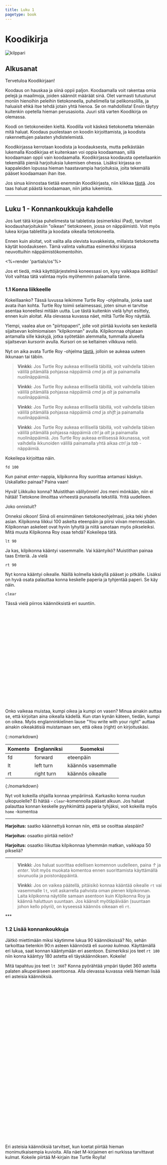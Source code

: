 ```yaml
---
title: Luku 1
pagetype: book
---
```


# Koodikirja

<div><img id="turtle-character" src="/images/turtle1.png" alt="kilppari"></div>

## Alkusanat

Tervetuloa Koodikirjaan!

Koodaus on hauskaa ja siinä oppii paljon. Koodaamalla
voit rakentaa omia pelejä ja maailmoja, joiden säännöt määräät sinä. Olet varmasti
tutustunut moniin hienoihin peleihin tietokoneella, puhelimella tai pelikonsolilla, ja haluaisit ehkä itse tehdä
jotain yhtä hienoa. Se on mahdollista! Ensin täytyy kuitenkin opetella hieman perusasioita. Juuri sitä varten Koodikirja on olemassa.

Koodi on tietokoneiden kieltä. Koodilla voit käskeä tietokonetta
tekemään mitä haluat. Koodaus puolestaan on koodin kirjoittamista, ja koodista rakennettujen palasten
yhdistelemistä.

Koodikirjassa kerrotaan koodista ja koodauksesta, mutta pelkästään lukemalla Koodikirjaa et kuitenkaan voi
oppia koodaamaan, sillä koodaamaan oppii vain koodaamalla.
Koodikirjassa koodausta opetellaankin tekemällä pieniä harjoituksia lukemisen ohessa. Lisäksi
kirjassa on kappaleiden lopussa hieman haastavampia harjoituksia, joita tekemällä pääset koodaamaan
ihan itse.

Jos sinua kiinnostaa tietää enemmän Koodikirjasta, niin klikkaa [tästä](/tietoja/). Jos
taas haluat päästä koodaamaan, niin jatka lukemista.

<hr>

## Luku 1 - Konnankoukkuja kahdelle

Jos luet tätä kirjaa puhelimesta tai tabletista (esimerkiksi iPad), tarvitset koodausharjoituksiin "oikean"
tietokoneen, jossa on näppäimistö. Voit myös lukea kirjaa tabletilta ja koodata oikealla tietokoneella.

Ennen kuin aloitat, voit valita alla olevista kuvakkeista, millaista tietokonetta käytät koodaukseen. Tämä valinta
vaikuttaa esimerkiksi kirjassa neuvottuihin näppäimistökomentoihin.

<%=render 'partials/os'%>

Jos et tiedä, mikä käyttöjärjestelmä koneessasi on, kysy vaikkapa äidiltäsi!
Voit vaihtaa tätä valintaa myös myöhemmin palaamalla tänne.

### 1.1 Konna liikkeelle

Kokeillaanko? Tässä luvussa leikimme Turtle Roy -ohjelmalla, jonka saat avata ihan kohta. Turtle Roy toimii
selaimessasi, joten sinun ei tarvitse asentaa koneellesi mitään uutta. Lue
tästä kuitenkin vielä lyhyt esittely, ennen kuin aloitat. Alla olevassa kuvassa näet, miltä Turtle Roy
näyttää.

<div class="turtle-fake" id="turtle-embed-1.1"></div>

Ylempi, vaalea alue on "piirtopaperi", jolle voit piirtää kuvioita sen keskellä sijaitsevan kolmiomaisen
"kilpikonnan" avulla. Kilpikonnaa ohjataan antamalla sille käskyjä, jotka syötetään alemmalla, tummalla
alueella sijaitsevan _kursorin_ avulla. Kursori on se keltainen vilkkuva neliö.

Nyt on aika avata Turtle Roy -ohjelma [tästä](https://turtle-roy.fly.dev), jolloin se aukeaa uuteen ikkunaan
tai täbiin.

<blockquote class="os-specific os-mac browser-specific  browser-firefox">
  <strong>Vinkki:</strong> Jos Turtle
  Roy aukeaa erillisellä täbillä, voit vaihdella täbien välillä pitämällä pohjassa näppäimiä <em class="key">cmd</em>
  ja <em class="key">alt</em> ja painamalla nuolinäppäimiä.
  <div class="robot"></div>
</blockquote>

<blockquote class="os-specific os-mac browser-specific browser-chrome">
  <strong>Vinkki:</strong> Jos Turtle
  Roy aukeaa erillisellä täbillä, voit vaihdella täbien välillä pitämällä pohjassa näppäimiä <em class="key">cmd</em>
  ja <em class="key">alt</em> ja painamalla nuolinäppäimiä.
  <div class="robot"></div>
</blockquote>

<blockquote class="os-specific os-mac browser-specific browser-safari">
  <strong>Vinkki:</strong> Jos Turtle
  Roy aukeaa erillisellä täbillä, voit vaihdella täbien välillä pitämällä pohjassa näppäimiä <em class="key">cmd</em>
  ja <em class="key">shift</em> ja painamalla nuolinäppäimiä.
  <div class="robot"></div>
</blockquote>

<blockquote class="os-specific os-windows os-linux large">
  <strong>Vinkki:</strong> Jos Turtle
  Roy aukeaa erillisellä täbillä, voit vaihdella täbien välillä pitämällä pohjassa näppäimiä <em class="key">ctrl</em> 
  ja <em class="key">alt</em> ja 
  painamalla nuolinäppäimiä. Jos Turtle Roy aukeaa
  erillisessä ikkunassa, voit vaihdella ikkunoiden välillä painamalla yhtä aikaa <em class="key">ctrl</em> ja 
  <em class="key">tab</em> -näppäimiä.
  <div class="robot"></div>
</blockquote>

Kokeilepa kirjoittaa näin.

    fd 100

Kun painat <em class="key">enter</em>-nappia, kilpikonna Roy suorittaa antamasi käskyn. Uskallatko painaa? Paina vaan!

Hyvä! Liikkuiko konna? Muistithan välilyönnin! Jos meni mönkään, niin ei hätää! Tietokone ilmoittaa virheestä punaisella tekstillä. Yritä uudelleen.

Joko onnistuit?

Onneksi olkoon!
Siinä oli ensimmäinen tietokoneohjelmasi, joka teki yhden asian.
Kilpikonna liikkui 100 askelta eteenpäin ja piirsi viivan mennessään.
Kilpikonnan askeleet ovat hyvin lyhyitä ja niitä sanotaan myös pikseleiksi.
Mitä muuta Kilpikonna Roy osaa tehdä? Kokeilepa tätä.

    lt 90

Ja kas, kilpikonna kääntyi vasemmalle. Vai kääntyikö? Muistithan painaa taas Enteriä. Ja vielä

    rt 90

Nyt konna kääntyi oikealle. Näillä kolmella käskyllä pääset jo pitkälle.
Lisäksi on hyvä osata palauttaa konna keskelle paperia ja tyhjentää paperi. Se käy näin.

    clear

Tässä vielä piirros käännöksistä eri suuntiin.

<div class="turtle-diagram" style="width:400px;height:300px;" 
  id="suunnat1-diagram" 
  data-commands='[["rt",[0]],["fd",[120]],["rt",[135]],["fd",[10]],["rt",[180]],["penup",[]],["fd",[10]],["lt",[90]],["pendown",[]],["fd",[10]],["penup",[]],["rt",[180]],["fd",[10]],["lt",[45]],["pendown",[]],["lt",[0]],["penup",[]],["rt",[0]],["fd",[20]],["lt",[0]],["pendown",[]],["text",["FD 100"]],["penup",[]],["rt",[180]],["fd",[140]],["lt",[180]],["pendown",[]],["rt",[90]],["fd",[120]],["rt",[135]],["fd",[10]],["rt",[180]],["penup",[]],["fd",[10]],["lt",[90]],["pendown",[]],["fd",[10]],["penup",[]],["rt",[180]],["fd",[10]],["lt",[45]],["pendown",[]],["lt",[90]],["penup",[]],["rt",[0]],["fd",[20]],["lt",[0]],["pendown",[]],["text",["RT 90"]],["penup",[]],["rt",[180]],["fd",[20]],["rt",[90]],["fd",[120]],["pendown",[]],["rt",[0]],["fd",[120]],["rt",[135]],["fd",[10]],["rt",[180]],["penup",[]],["fd",[10]],["lt",[90]],["pendown",[]],["fd",[10]],["penup",[]],["rt",[180]],["fd",[10]],["lt",[45]],["pendown",[]],["lt",[0]],["rt",[90]],["penup",[]],["rt",[0]],["fd",[20]],["lt",[0]],["pendown",[]],["text",["LT 90"]],["penup",[]],["rt",[180]],["fd",[20]],["lt",[180]],["pendown",[]],["penup",[]],["rt",[90]],["fd",[120]],["lt",[90]],["pendown",[]]]'
  data-offsety='50'
></div>

Onko vaikeaa muistaa, kumpi oikea ja kumpi on vasen? Minua ainakin auttaa se, että kirjoitan aina
oikealla kädellä. Kun otan kynän käteen, tiedän, kumpi on oikea. Myös englanninkielinen lause "You
write with your right" auttaa ainakin oikeakätisiä muistamaan sen, että oikea (right) on kirjoituskäsi.

{::nomarkdown}

<table>
  <thead><tr><th>Komento</th><th>Englanniksi</th><th>Suomeksi</th></thead>
  <tbody>
    <tr><td>fd<td>forward<td>eteenpäin</tr>
    <tr><td>lt<td>left turn<td>käännös vasemmalle</tr>
    <tr><td>rt<td>right turn<td>käännös oikealle</tr>
  </tbody>
</table>
{:/nomarkdown}

Nyt voit kokeilla ohjailla konnaa ympäriinsä. Karkasiko konna ruudun ulkopuolelle? Ei hätää - `clear`-komennolla pääset alkuun.
Jos haluat palauttaa konnan keskelle pyyhkimättä paperia tyhjäksi, voit kokeilla myös `home` -komentoa

---

**Harjoitus:** saatko käännettyä konnan niin, että se osoittaa alaspäin?

**Harjoitus:** osaatko piirtää neliön?

**Harjoitus:** osaatko liikuttaa kilpikonnaa lyhemmän matkan, vaikkapa 50 pikseliä?

---

<blockquote class="cloud2">
  <strong>Vinkki:</strong> Jos haluat suorittaa edellisen komennon uudelleen, paina <em class="key">↑</em> ja
  <em class="key">enter</em>. 
  Voit myös muokata komentoa ennen suorittamista käyttämällä sivunuolia ja poistonäppäintä.
  <div class="robot"></div>
</blockquote>

<blockquote class="cloud-left">
  <strong>Vinkki:</strong> Jos on vaikea päätellä, pitäisikö konnaa kääntää oikealle <code>rt</code> vai vasemmalle
  <code>lt</code>, voit
  askarrella pahvista oman pienen kilpikonnan. Laita kilpikonna näytölle samaan asentoon kuin
  Kilpikonna Roy ja käännä haluttuun suuntaan. Jos käänsit myötäpäivään (suuntaan johon kello
  pöyrii), on kyseessä käännös oikeaan eli <code>rt</code>.
  <div class="robot"></div>
</blockquote>
***

### 1.2 Lisää konnankoukkuja

Jäitkö miettimään miksi käytimme lukua 90 käännöksissä?
No, sehän tarkoittaa tietenkin 90:n asteen käännöstä eli _suoraa kulmaa_.
Käyttämällä eri lukua, saat konnan kääntymään eri asentoon.
Esimerkiksi jos teet `rt 180` niin konna kääntyy 180 astetta eli täyskäännöksen. Kokeile!

Mitä tapahtuu jos teet `lt 360`? Konna pyörähtää ympäri täydet 360 astetta
palaten alkuperäiseen asentoonsa. Alla olevassa kuvassa vielä hieman lisää eri
asteisia käännöksiä.

<div class="turtle-diagram" style="width:640px;height:500px;" 
  id="suunnat2-diagram" 
  data-commands='[["rt",[0]],["fd",[200]],["rt",[135]],["fd",[10]],["rt",[180]],["penup",[]],["fd",[10]],["lt",[90]],["pendown",[]],["fd",[10]],["penup",[]],["rt",[180]],["fd",[10]],["lt",[45]],["pendown",[]],["lt",[0]],["penup",[]],["fd",[20]],["lt",[0]],["penup",[]],["rt",[90]],["fd",[10]],["lt",[90]],["pendown",[]],["penup",[]],["rt",[270]],["fd",[10]],["lt",[270]],["pendown",[]],["text",[""]],["penup",[]],["rt",[450]],["fd",[10]],["lt",[450]],["pendown",[]],["penup",[]],["rt",[270]],["fd",[10]],["lt",[270]],["pendown",[]],["rt",[0]],["penup",[]],["rt",[180]],["fd",[220]],["lt",[180]],["pendown",[]],["rt",[45]],["rt",[0]],["fd",[200]],["rt",[135]],["fd",[10]],["rt",[180]],["penup",[]],["fd",[10]],["lt",[90]],["pendown",[]],["fd",[10]],["penup",[]],["rt",[180]],["fd",[10]],["lt",[45]],["pendown",[]],["lt",[0]],["penup",[]],["fd",[20]],["lt",[45]],["penup",[]],["rt",[135]],["fd",[10]],["lt",[135]],["pendown",[]],["penup",[]],["rt",[270]],["fd",[10]],["lt",[270]],["pendown",[]],["text",["RT 45"]],["penup",[]],["rt",[450]],["fd",[10]],["lt",[450]],["pendown",[]],["penup",[]],["rt",[315]],["fd",[10]],["lt",[315]],["pendown",[]],["rt",[45]],["penup",[]],["rt",[180]],["fd",[220]],["lt",[180]],["pendown",[]],["rt",[45]],["rt",[0]],["fd",[200]],["rt",[135]],["fd",[10]],["rt",[180]],["penup",[]],["fd",[10]],["lt",[90]],["pendown",[]],["fd",[10]],["penup",[]],["rt",[180]],["fd",[10]],["lt",[45]],["pendown",[]],["lt",[0]],["penup",[]],["fd",[20]],["lt",[90]],["penup",[]],["rt",[180]],["fd",[10]],["lt",[180]],["pendown",[]],["penup",[]],["rt",[270]],["fd",[10]],["lt",[270]],["pendown",[]],["text",["RT 90"]],["penup",[]],["rt",[450]],["fd",[10]],["lt",[450]],["pendown",[]],["penup",[]],["rt",[360]],["fd",[10]],["lt",[360]],["pendown",[]],["rt",[90]],["penup",[]],["rt",[180]],["fd",[220]],["lt",[180]],["pendown",[]],["rt",[45]],["rt",[0]],["fd",[200]],["rt",[135]],["fd",[10]],["rt",[180]],["penup",[]],["fd",[10]],["lt",[90]],["pendown",[]],["fd",[10]],["penup",[]],["rt",[180]],["fd",[10]],["lt",[45]],["pendown",[]],["lt",[0]],["penup",[]],["fd",[20]],["lt",[135]],["penup",[]],["rt",[225]],["fd",[10]],["lt",[225]],["pendown",[]],["penup",[]],["rt",[270]],["fd",[10]],["lt",[270]],["pendown",[]],["text",["RT 135"]],["penup",[]],["rt",[450]],["fd",[10]],["lt",[450]],["pendown",[]],["penup",[]],["rt",[405]],["fd",[10]],["lt",[405]],["pendown",[]],["rt",[135]],["penup",[]],["rt",[180]],["fd",[220]],["lt",[180]],["pendown",[]],["rt",[45]],["rt",[0]],["fd",[200]],["rt",[135]],["fd",[10]],["rt",[180]],["penup",[]],["fd",[10]],["lt",[90]],["pendown",[]],["fd",[10]],["penup",[]],["rt",[180]],["fd",[10]],["lt",[45]],["pendown",[]],["lt",[0]],["penup",[]],["fd",[20]],["lt",[180]],["penup",[]],["rt",[270]],["fd",[10]],["lt",[270]],["pendown",[]],["penup",[]],["rt",[270]],["fd",[10]],["lt",[270]],["pendown",[]],["text",["RT 180"]],["penup",[]],["rt",[450]],["fd",[10]],["lt",[450]],["pendown",[]],["penup",[]],["rt",[450]],["fd",[10]],["lt",[450]],["pendown",[]],["rt",[180]],["penup",[]],["rt",[180]],["fd",[220]],["lt",[180]],["pendown",[]],["rt",[45]],["rt",[0]],["fd",[200]],["rt",[135]],["fd",[10]],["rt",[180]],["penup",[]],["fd",[10]],["lt",[90]],["pendown",[]],["fd",[10]],["penup",[]],["rt",[180]],["fd",[10]],["lt",[45]],["pendown",[]],["lt",[0]],["penup",[]],["fd",[20]],["lt",[225]],["penup",[]],["rt",[315]],["fd",[10]],["lt",[315]],["pendown",[]],["penup",[]],["rt",[270]],["fd",[10]],["lt",[270]],["pendown",[]],["text",["LT 135"]],["penup",[]],["rt",[450]],["fd",[10]],["lt",[450]],["pendown",[]],["penup",[]],["rt",[495]],["fd",[10]],["lt",[495]],["pendown",[]],["rt",[225]],["penup",[]],["rt",[180]],["fd",[220]],["lt",[180]],["pendown",[]],["rt",[45]],["rt",[0]],["fd",[200]],["rt",[135]],["fd",[10]],["rt",[180]],["penup",[]],["fd",[10]],["lt",[90]],["pendown",[]],["fd",[10]],["penup",[]],["rt",[180]],["fd",[10]],["lt",[45]],["pendown",[]],["lt",[0]],["penup",[]],["fd",[20]],["lt",[270]],["penup",[]],["rt",[360]],["fd",[10]],["lt",[360]],["pendown",[]],["penup",[]],["rt",[270]],["fd",[10]],["lt",[270]],["pendown",[]],["text",["LT 90"]],["penup",[]],["rt",[450]],["fd",[10]],["lt",[450]],["pendown",[]],["penup",[]],["rt",[540]],["fd",[10]],["lt",[540]],["pendown",[]],["rt",[270]],["penup",[]],["rt",[180]],["fd",[220]],["lt",[180]],["pendown",[]],["rt",[45]],["rt",[0]],["fd",[200]],["rt",[135]],["fd",[10]],["rt",[180]],["penup",[]],["fd",[10]],["lt",[90]],["pendown",[]],["fd",[10]],["penup",[]],["rt",[180]],["fd",[10]],["lt",[45]],["pendown",[]],["lt",[0]],["penup",[]],["fd",[20]],["lt",[315]],["penup",[]],["rt",[405]],["fd",[10]],["lt",[405]],["pendown",[]],["penup",[]],["rt",[270]],["fd",[10]],["lt",[270]],["pendown",[]],["text",["LT 45"]],["penup",[]],["rt",[450]],["fd",[10]],["lt",[450]],["pendown",[]],["penup",[]],["rt",[585]],["fd",[10]],["lt",[585]],["pendown",[]],["rt",[315]],["penup",[]],["rt",[180]],["fd",[220]],["lt",[180]],["pendown",[]],["rt",[45]]]'
></div>

Eri asteisia käännöksiä tarvitset, kun koetat piirtää hieman monimutkaisempia kuvioita.
Alla näet M-kirjaimen eri nurkissa tarvittavat kulmat. Kokeile piirtää
M-kirjain itse Turtle Roylla!

<div class="turtle-diagram" style="width:400px;height:300px;" id="mkirjain-diagram" 
  data-commands='[["penup",[]],["lt",[135]],["fd",[120]],["rt",[135]],["pendown",[]],["fd",[200]],["penup",[]],["rt",[0]],["fd",[10]],["lt",[0]],["pendown",[]],["text",["RT 135"]],["penup",[]],["rt",[180]],["fd",[10]],["lt",[180]],["pendown",[]],["rt",[135]],["fd",[120]],["lt",[135]],["penup",[]],["rt",[180]],["fd",[20]],["lt",[180]],["pendown",[]],["text",["LT 90"]],["penup",[]],["rt",[0]],["fd",[20]],["lt",[0]],["pendown",[]],["rt",[45]],["fd",[120]],["lt",[45]],["penup",[]],["rt",[0]],["fd",[10]],["lt",[0]],["pendown",[]],["text",["RT 135"]],["penup",[]],["rt",[180]],["fd",[10]],["lt",[180]],["pendown",[]],["rt",[180]],["fd",[200]]]'
></div>

Joitain kuvioita piirrettäessä on tarpeellista nostaa välillä kynä ylös paperista.
Turtle Royssa kynä voidaan nostaa ylös komennolla `penup`. Kynän voi laskea uudelleen
alas komennolla `pendown`. Jos haluaisit piirtää kaksi viivaa vierekkäin, se kävisi näin.

<div class="turtle-diagram" style="width:500px;height:300px" id="kaksiviivaa-diagram" 
  data-commands='[["penup",[]],["lt",[135]],["fd",[120]],["rt",[135]],["pendown",[]],["fd",[200]],["penup",[]],["rt",[90]],["fd",[200]],["pendown",[]],["rt",[90]],["fd",[200]],["penup",[]],["rt",[180]],["fd",[180]],["rt",[90]],["fd",[20]],["lt",[90]],["text",["fd 100"]],["penup",[]],["rt",[180]],["fd",[25]],["lt",[180]],["pendown",[]],["text",["penup"]],["penup",[]],["rt",[180]],["fd",[25]],["lt",[180]],["pendown",[]],["text",["rt 90"]],["penup",[]],["rt",[180]],["fd",[25]],["lt",[180]],["pendown",[]],["text",["fd 100"]],["penup",[]],["rt",[180]],["fd",[25]],["lt",[180]],["pendown",[]],["text",["rt 90"]],["penup",[]],["rt",[180]],["fd",[25]],["lt",[180]],["pendown",[]],["text",["pendown"]],["penup",[]],["rt",[180]],["fd",[25]],["lt",[180]],["pendown",[]],["text",["fd 100"]],["penup",[]],["rt",[180]],["fd",[25]],["lt",[180]],["pendown",[]]]' 
  data-offsety='50'></div>

**Harjoitus:** Etsi suoria kulmia kotoasi. Onko pöydän kulma suora kulma?

**Harjoitus:** Piirrä oman nimesi alkukirjain

**Harjoitus:** Voit myös yrittää kirjoittaa koko nimesi (tarvitset `penup`, `pendown` -komentoja kirjainten välillä!)

---

### 1.3 Neliö

Piirsitkö neliön jo? No, nyt piirretään neliö yhdessä! Mietitään aluksi,
millaisia vaiheita neliön piirtämisessä on... suoria viivoja ja käännöksiä, eikö niin?
Jos neliö piirtämisestä tehtäisiin sarjakuva, se näyttäisi suurin piirtein tältä:

<div class="turtle-diagram" style="width:640px;height:300px;" id="neliovaiheet-diagram" 
  data-commands='[["penup",[]],["lt",[90]],["fd",[220]],["rt",[90]],["pendown",[]],["penup",[]],["rt",[270]],["fd",[80]],["lt",[270]],["pendown",[]],["text",["FD 100"]],["penup",[]],["rt",[90]],["fd",[80]],["lt",[90]],["pendown",[]],["fd",[200]],["penup",[]],["rt",[180]],["fd",[10]],["lt",[180]],["pendown",[]],["lt",[90]],["fd",[5]],["rt",[104.03624346792648]],["fd",[20.615528128088304]],["rt",[151.92751306414704]],["fd",[20.615528128088304]],["rt",[104.03624346792648]],["fd",[5]],["rt",[90]],["penup",[]],["rt",[0]],["fd",[10]],["lt",[0]],["pendown",[]],["penup",[]],["rt",[180]],["fd",[200]],["lt",[180]],["pendown",[]],["penup",[]],["rt",[90]],["fd",[50]],["lt",[90]],["pendown",[]],["fd",[200]],["rt",[90]],["penup",[]],["rt",[180]],["fd",[10]],["lt",[180]],["pendown",[]],["lt",[90]],["fd",[5]],["rt",[104.03624346792648]],["fd",[20.615528128088304]],["rt",[151.92751306414704]],["fd",[20.615528128088304]],["rt",[104.03624346792648]],["fd",[5]],["rt",[90]],["penup",[]],["rt",[0]],["fd",[10]],["lt",[0]],["pendown",[]],["penup",[]],["rt",[180]],["fd",[30]],["lt",[180]],["pendown",[]],["text",["RT 90"]],["penup",[]],["rt",[360]],["fd",[30]],["lt",[360]],["pendown",[]],["lt",[90]],["penup",[]],["rt",[180]],["fd",[200]],["lt",[180]],["pendown",[]],["penup",[]],["rt",[90]],["fd",[30]],["lt",[90]],["pendown",[]],["fd",[200]],["rt",[90]],["fd",[200]],["penup",[]],["rt",[180]],["fd",[10]],["lt",[180]],["pendown",[]],["lt",[90]],["fd",[5]],["rt",[104.03624346792648]],["fd",[20.615528128088304]],["rt",[151.92751306414704]],["fd",[20.615528128088304]],["rt",[104.03624346792648]],["fd",[5]],["rt",[90]],["penup",[]],["rt",[0]],["fd",[10]],["lt",[0]],["pendown",[]],["lt",[90]],["penup",[]],["rt",[260]],["fd",[150]],["lt",[260]],["pendown",[]],["text",["FD 100"]],["penup",[]],["rt",[440]],["fd",[150]],["lt",[440]],["pendown",[]],["penup",[]],["rt",[180]],["fd",[200]],["lt",[180]],["pendown",[]],["penup",[]],["rt",[90]],["fd",[30]],["lt",[90]],["pendown",[]],["fd",[200]],["rt",[90]],["fd",[200]],["rt",[90]],["penup",[]],["rt",[180]],["fd",[10]],["lt",[180]],["pendown",[]],["lt",[90]],["fd",[5]],["rt",[104.03624346792648]],["fd",[20.615528128088304]],["rt",[151.92751306414704]],["fd",[20.615528128088304]],["rt",[104.03624346792648]],["fd",[5]],["rt",[90]],["penup",[]],["rt",[0]],["fd",[10]],["lt",[0]],["pendown",[]],["lt",[180]],["penup",[]],["rt",[256]],["fd",[120]],["lt",[256]],["pendown",[]],["text",["RT 90"]],["penup",[]],["rt",[436]],["fd",[120]],["lt",[436]],["pendown",[]],["penup",[]],["rt",[180]],["fd",[200]],["lt",[180]],["pendown",[]]]'
  data-offsety='100'></div>

Ja toistetaan samaa kaavaa kunnes neliö on valmis... Kokeile!

Mutta eikö olekin tylsää jankuttaa tietokoneelle samoja käskyjä monta kertaa?
Mitä jos voisitkin sanoa sille että

_"Mene eteenpäin ja käänny oikealle. Toista tämä 4 kertaa."_

Tietokone ei valitettavasti ymmärrä tätä,
mutta saman asian pystyy kertomaan sille myös ohjelmointikielellä.
Miten?

Seuraavissa kappaleissa teemme neliön, niin kuin koodari sen tekisi.
Samalla saat tutustua sekvensseihin, funktioihin ja toistorakenteisiin.
Ne ovat koodarin tärkeitä rakennuspalikoita ja saattavat aluksi tuntua
aika monimutkaisilta. Mutta ei hätää! Tulemme käsittelemään niitä vielä
monesti. Jos jokin siis tuntuu liian vaikealta, älä luovuta! Asiat selkiytyvät
ajan myötä.

---

### 1.4 Sekvenssit

Mieti miten rakentaisit Lego-palikoista valtavan robotin! Ehkä rakentaisit
ensin vartalon ja jalat ja yhdistäisit ne. Sitten rakentaisit vielä pään ja
kädet ja pian robotti olisi valmis.

Juuri tällä tavalla koodari ajattelee! Hän keksii, mistä osista koodi koostuu,
sitten rakentaa osat, ja lopuksi kytkee ne yhteen.

Vaikka robottien rakennus onkin hyvin mielenkiintoista, palataan vielä hetkeksi
neliön piirtämiseen. Aloitetaan siitä, että opetellaan kertomaan ohjelmointikielellä

    *Mene eteenpäin ja käänny oikealle*

Ja se käy näin.

    s [fd 100, rt 90]

Huh! Aika kummallinen kieli, vai mitä?
Tässä `s` (tulee englanninkielisestä sanasta _sequence_) tarkoittaa sitä,
että tehdään temppuja peräkkäin. Sitä kutsutaan myös _sekvenssiksi_.
Lista tehtävistä tempuista laitetaan hakasulkujen [ ] sisään ja erotellaan toisistaan pilkuilla.

<div class="os-specific os-mac">
Osaatko tehdä hakasulut? Mac-tietokoneissa hakasulut tehdään painamalla samanaikaisesti
<em class="key">alt</em> ja
<em class="key">8</em> tai
<em class="key">9</em>.
</div>

<div class="os-specific os-linux os-windows">
Osaatko tehdä hakasulut? Linux- ja Windows-tietokoneissa hakasulut tehdään painamalla samanaikaisesti
<em class="key">alt gr</em> ja
<em class="key">8</em> tai
<em class="key">9</em>.
</div>

Kokeile! Muistithan välilyönnit, hakasulut ja pilkut.
Kaikki pitää olla oikeilla paikoillaan tai tietokone ei ymmärrä.
Se ei ole kovin älykäs, vaan ottaa kaiken kirjaimellisesti.
Sinun on opetettava sitä kärsivällisesti!

Kun onnistuit, niin teepä samaa vielä muutaman kerran uudestaan.
Muistathan, että edellisen komennon voi helposti toistaa painamalla <em class="key">↑</em> ja <em class="key">Enter</em>.
Mitä syntyi? Neliöhän siitä tuli, eikö?

Neliön piirtämiseen siis riittää tehdä neljä kertaa peräkkäin sama sekvenssi. Harjoitellaanpa
vielä hieman sekvenssejä! Kokeilepa tätä:

    s [clear, fd 100, rt 90, fd 100]

Tämän sekvenssin alussa on `clear`, joten tätä temppua tehdessään kilpikonna Roy
tyhjentää aina aluksi paperin ja aloittaa keskeltä.

**Harjoitus:** Piirrä oman nimesi alkukirjain (tai jokin muu kirjain) yhdellä sekvenssillä.
Aloita sekvenssi `clear` -komennolla.

---

### 1.5 Funktiot

Tyhjennetäänpä taas ruutu.

    clear

Seuraavaksi saat opettaa Turtle Roylle uuden tempun. Kokeilepa tätä:

    let mutka = s [fd 100, rt 90]

Jos kirjoitit oikein, niin Roy osaa nyt yhden tempun enemmän kuin äsken. Teepä seuraavaksi näin:

    mutka

Ja uudestaan. Ehkä vielä pari kertaa? Taas neliö!

Nyt siis neliön voi tehdä kirjoittamalla neljä kertaa peräkkäin _mutka_.

Kun opetit tietokoneelle tempun nimeltä _mutka_, teit koodarien kielellä
uuden _funktion_. Roy-ohjelmointikielessä funktioita tehdään sanomalla "let nimi = ohjeet",
missä sanan "nimi" tilalle tulee funktion nimi ja sanan "ohjeet" tilalle tulee
funktion toteutus eli ohjeet uuden tempun tekoon.

Ei hullumpaa! Mutta neliön voi tehdä vielä hieman nopeammin. Vaikkapa näin:

    s [clear, mutka, mutka, mutka, mutka]

Nyt neliö piirtyikin jo yhdellä koodirivillä!

**Harjoitus:** Opeta kilpikonnalle funktio, joka piirtää nimesi alkukirjaimen. Vinkki: aloita `let kirjain = `.
Kun funktio on opetettu, voit piirtää nimesi alkukirjaimen komennolla `kirjain`.

---

### 1.5 Toistorakenteet

Kokeilepa vielä tätä:

    r 4 mutka

Tuliko neliö? Jes! Käskit juuri tietokonetta tekemään "mutkan" 4 kertaa. Tässä `r`
(tulee englannin sanasta _repeat_) tarkoittaa sitä, että toistetaan jokin temppu
monta kertaa.

Toistoa käyttäen voit piirtää vaikkapa tällaiset portaat melko helposti:

<div class="turtle-diagram" style="width:450px;height:200px;" id="portaat-diagram" 
  data-commands='50'
  data-offsety='[["penup",[]],["rt",[270]],["fd",[100]],["lt",[270]],["pendown",[]],["text",["ALAKERTA"]],["penup",[]],["rt",[450]],["fd",[100]],["lt",[450]],["pendown",[]],["fd",[20]],["rt",[90]],["fd",[20]],["lt",[90]],["fd",[20]],["rt",[90]],["fd",[20]],["lt",[90]],["fd",[20]],["rt",[90]],["fd",[20]],["lt",[90]],["fd",[20]],["rt",[90]],["fd",[20]],["lt",[90]],["fd",[20]],["rt",[90]],["fd",[20]],["lt",[90]],["text",["YLÄKERTA"]],["penup",[]],["rt",[90]],["fd",[110]],["lt",[90]],["pendown",[]]]'></div>

**Harjoitus:** Kokeile piirtää portaat itse käyttämällä toistoa.

**Harjoitus:** Opeta Turtle Roylle temppu, jolla saat tehtyä neliön yhdellä sanalla. Piirrä neliöitä eri puolille ruutua.

---

### Teoksen tallentaminen ja lataaminen

Voit tallentaa Turtle Royssa tekemäsi komennot melko helposti.

1. Kirjoita `login "omanimi"`. Korvaa sana _omanimi_ omalla nimelläsi. Muista lainausmerkit!
2. Kirjoita `save "teos"`. Korvaa sana _teos_ nimellä jonka haluat piirrustuksellsei antaa.

Kun palaat Turtle Roy:hin, tee `login "omanimi"` uudestaan ja sitten `open "teos"`, niin kilpikonna
piirtää piirrustuksesi uudelleen. Komennolla `ls` näet listan tallentamistasi piirrustuksista.

Tässä vielä [listaus](/turtle-roy/) tärkeimmistä Turtle Roy -komennoista suomenkielisine selityksineen.

Tähän päättyy Koodikirjan ensimmäinen luku. Minulla oli hauskaa, kun kirjoitin tämän.
Toivottavasti sinullakin oli hauskaa!

Nähdään taas Koodauskirjan [2.luvussa](/luku2/)!

---

P. S. Jos koodauskipinä iski, niin voit tutustua esimerkiksi näihin loistaviin ja ilmaisiin koodauspeleihin ja -ympäristöihin.
Nämä linkit johtavat englanninkielisille sivuille, joten saatat tarvita vanhemman apua.

- [code.org/learn](http://code.org/learn) paljon hauskoja koodauspelejä ja puuhasteltavaa
- [Scratch](http://scratch.mit.edu) MIT-yliopiston graafinen koodausympäristö lapsille
- [The Foos](http://thefoos.com/) Hauska ja ilmainen koodauspeli mm. tableteille
- [Code Combat](https://codecombat.com/) Koodauspeli hieman isommille koululaisille
- [Khan Academy](https://www.khanacademy.org/computing/computer-programming) Tasokkaita ohjelmointikursseja englanninkielentaitoisille

<%=render('partials/feedback')%>
